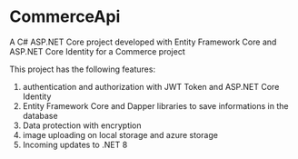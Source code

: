 # CommerceApi
A C# ASP.NET Core project developed with Entity Framework Core and ASP.NET Core Identity
for a Commerce project

This project has the following features:
1) authentication and authorization with JWT Token and ASP.NET Core Identity
2) Entity Framework Core and Dapper libraries to save informations in the database
3) Data protection with encryption
4) image uploading on local storage and azure storage
5) Incoming updates to .NET 8
